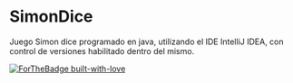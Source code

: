 # SimonDice

Juego Simon dice programado en java, utilizando el IDE IntelliJ IDEA, con control de versiones habilitado dentro del mismo.

[![ForTheBadge built-with-love](http://ForTheBadge.com/images/badges/built-with-love.svg)](https://www.youtube.com/watch?v=QUaFFzsiwCM)
